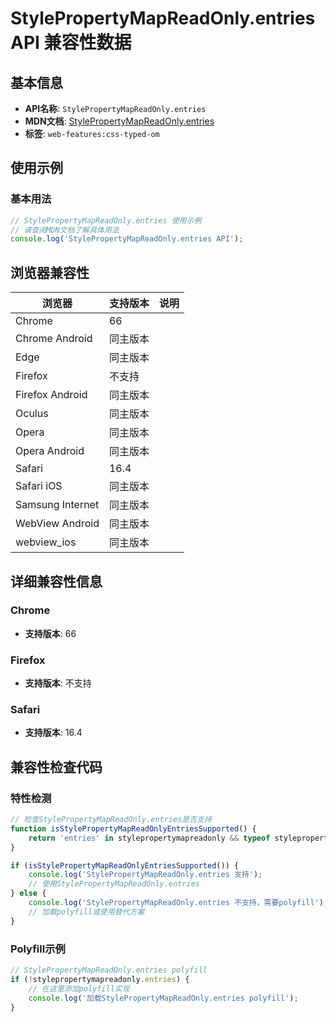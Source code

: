 # StylePropertyMapReadOnly.entries API 兼容性数据

## 基本信息

- **API名称**: `StylePropertyMapReadOnly.entries`
- **MDN文档**: [StylePropertyMapReadOnly.entries](https://developer.mozilla.org/docs/Web/API/StylePropertyMapReadOnly/entries)
- **标签**: `web-features:css-typed-om`

## 使用示例

### 基本用法

```javascript
// StylePropertyMapReadOnly.entries 使用示例
// 请查阅MDN文档了解具体用法
console.log('StylePropertyMapReadOnly.entries API');
```

## 浏览器兼容性

| 浏览器 | 支持版本 | 说明 |
|--------|----------|------|
| Chrome | 66 |  |
| Chrome Android | 同主版本 |  |
| Edge | 同主版本 |  |
| Firefox | 不支持 |  |
| Firefox Android | 同主版本 |  |
| Oculus | 同主版本 |  |
| Opera | 同主版本 |  |
| Opera Android | 同主版本 |  |
| Safari | 16.4 |  |
| Safari iOS | 同主版本 |  |
| Samsung Internet | 同主版本 |  |
| WebView Android | 同主版本 |  |
| webview_ios | 同主版本 |  |

## 详细兼容性信息

### Chrome

- **支持版本**: 66

### Firefox

- **支持版本**: 不支持

### Safari

- **支持版本**: 16.4

## 兼容性检查代码

### 特性检测

```javascript
// 检查StylePropertyMapReadOnly.entries是否支持
function isStylePropertyMapReadOnlyEntriesSupported() {
    return 'entries' in stylepropertymapreadonly && typeof stylepropertymapreadonly.entries === 'function';
}

if (isStylePropertyMapReadOnlyEntriesSupported()) {
    console.log('StylePropertyMapReadOnly.entries 支持');
    // 使用StylePropertyMapReadOnly.entries
} else {
    console.log('StylePropertyMapReadOnly.entries 不支持，需要polyfill');
    // 加载polyfill或使用替代方案
}
```

### Polyfill示例

```javascript
// StylePropertyMapReadOnly.entries polyfill
if (!stylepropertymapreadonly.entries) {
    // 在这里添加polyfill实现
    console.log('加载StylePropertyMapReadOnly.entries polyfill');
}
```

